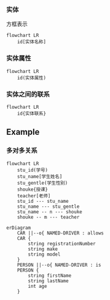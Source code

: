 ### 实体
方框表示
```mermaid
flowchart LR 
	id[实体名称]
```

### 实体属性
```mermaid
flowchart LR 
	id(实体属性)
```

### 实体之间的联系
```mermaid
flowchart LR 
	id{实体联系}
```

## Example

### 多对多关系


```mermaid
flowchart LR 
	stu_id(学号)
	stu_name[学生姓名]
	stu_gentle(学生性别)
	shouke{授课}
	teacher[老师]
	stu_id --- stu_name
	stu_name --- stu_gentle
	stu_name -- n --- shouke
	shouke -- m --- teacher
```


```mermaid
erDiagram
    CAR ||--o{ NAMED-DRIVER : allows
    CAR {
        string registrationNumber
        string make
        string model
    }
    PERSON ||--o{ NAMED-DRIVER : is
    PERSON {
        string firstName
        string lastName
        int age
    }
```
